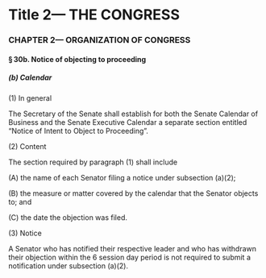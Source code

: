
# Title 2— THE CONGRESS
### CHAPTER 2— ORGANIZATION OF CONGRESS
#### § 30b. Notice of objecting to proceeding
##### (b) Calendar

(1) In general

The Secretary of the Senate shall establish for both the Senate Calendar of Business and the Senate Executive Calendar a separate section entitled “Notice of Intent to Object to Proceeding”.

(2) Content

The section required by paragraph (1) shall include

(A) the name of each Senator filing a notice under subsection (a)(2);

(B) the measure or matter covered by the calendar that the Senator objects to; and

(C) the date the objection was filed.

(3) Notice

A Senator who has notified their respective leader and who has withdrawn their objection within the 6 session day period is not required to submit a notification under subsection (a)(2).
